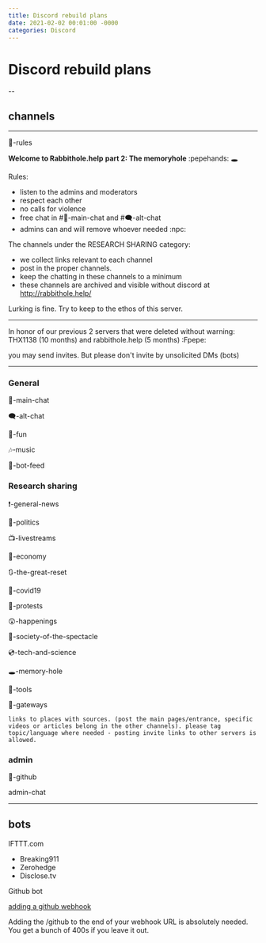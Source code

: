```yaml
---
title: Discord rebuild plans
date: 2021-02-02 00:01:00 -0000
categories: Discord
---
```


# Discord rebuild plans
--

## channels

----

📏-rules

**Welcome to Rabbithole.help**
**part 2: The memoryhole**
:pepehands: :hole:

Rules:
- listen to the admins and moderators
- respect each other
- no calls for violence
- free chat in #💬-main-chat and #🗨-alt-chat 
- admins can and will remove whoever needed :npc: 

The channels under the RESEARCH SHARING category:
- we collect links relevant to each channel
- post in the proper channels.
- keep the chatting in these channels to a minimum
- these channels are archived and visible without discord at http://rabbithole.help/

Lurking is fine. 
Try to keep to the ethos of this server.

---

In honor of our previous 2 servers that were deleted without warning:
THX1138 (10 months) and rabbithole.help (5 months) 
:Fpepe:

you may send invites. But please don't invite by unsolicited DMs (bots)


----

### General

💬-main-chat

🗨-alt-chat

🥳-fun

🎶-music

🤖-bot-feed


### Research sharing

❗-general-news

🤵-politics

📺-livestreams

💸-economy

🔃-the-great-reset

🧬-covid19

🤬-protests

😲-happenings

🧠-society-of-the-spectacle

💿-tech-and-science

🕳-memory-hole

🧰-tools

🚪-gateways

	links to places with sources. (post the main pages/entrance, specific videos or articles belong in the other channels). please tag topic/language where needed - posting invite links to other servers is allowed.


### admin

🤖-github

admin-chat

----

## bots

IFTTT.com

- Breaking911
- Zerohedge
- Disclose.tv
	
Github bot

[adding a github webhook](https://gist.github.com/jagrosh/5b1761213e33fc5b54ec7f6379034a22)

Adding the /github to the end of your webhook URL is absolutely needed. You get a bunch of 400s if you leave it out.
